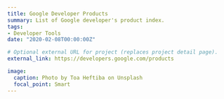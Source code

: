 ```yaml
---
title: Google Developer Products
summary: List of Google developer's product index.
tags:
- Developer Tools
date: "2020-02-08T00:00:00Z"

# Optional external URL for project (replaces project detail page).
external_link: https://developers.google.com/products

image:
  caption: Photo by Toa Heftiba on Unsplash
  focal_point: Smart
---
```

